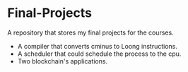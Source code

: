 # Final-Projects
A repository that stores my final projects for the courses.

 - A compiler that converts cminus to Loong instructions.
 - A scheduler that could schedule the process to the cpu.
 - Two blockchain's applications.
